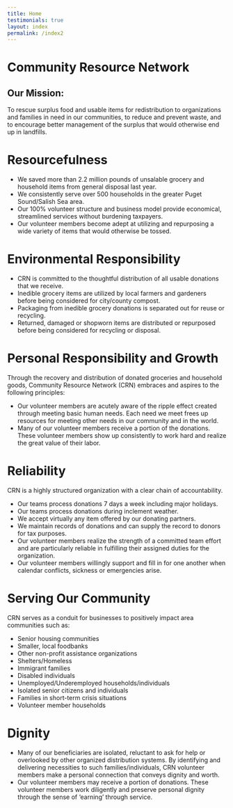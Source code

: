 ```yaml
---
title: Home
testimonials: true
layout: index
permalink: /index2
---
```

# Community Resource Network
## Our Mission:
To rescue surplus food and usable items for redistribution to organizations and families in need in our communities, to reduce and prevent waste, and to encourage better management of the surplus that would otherwise end up in landfills.

# Resourcefulness
- We saved more than 2.2 million pounds of unsalable grocery and household items from general disposal last year.
- We consistently serve over 500 households in the greater Puget Sound/Salish Sea area.
- Our 100% volunteer structure and business model provide economical, streamlined services without burdening taxpayers.
- Our volunteer members become adept at utilizing and repurposing a wide variety of items that would otherwise be tossed.

# Environmental Responsibility
- CRN is committed to the thoughtful distribution of all usable donations that we receive.
- Inedible grocery items are utilized by local farmers and gardeners before being considered for city/county compost.
- Packaging from inedible grocery donations is separated out for reuse or recycling.
- Returned, damaged or shopworn items are distributed or repurposed before being considered for recycling or disposal.

# Personal Responsibility and Growth
Through the recovery and distribution of donated groceries and household goods, Community Resource Network (CRN) embraces and aspires to the following principles:

- Our volunteer members are acutely aware of the ripple effect created through meeting basic human needs. Each need we meet frees up resources for meeting other needs in our community and in the world.
- Many of our volunteer members receive a portion of the donations. These volunteer members show up consistently to work hard and realize the great value of their labor.

# Reliability
CRN is a highly structured organization with a clear chain of accountability.

- Our teams process donations 7 days a week including major holidays.
- Our teams process donations during inclement weather.
- We accept virtually any item offered by our donating partners.
- We maintain records of donations and can supply the record to donors for tax purposes.
- Our volunteer members realize the strength of a committed team effort and are particularly reliable in fulfilling their assigned duties for the organization.
- Our volunteer members willingly support and fill in for one another when calendar conflicts, sickness or emergencies arise.

# Serving Our Community
CRN serves as a conduit for businesses to positively impact area communities such as:

- Senior housing communities
- Smaller, local foodbanks
- Other non-profit assistance organizations
- Shelters/Homeless
- Immigrant families
- Disabled individuals
- Unemployed/Underemployed households/individuals
- Isolated senior citizens and individuals
- Families in short-term crisis situations
- Volunteer member households

# Dignity
- Many of our beneficiaries are isolated, reluctant to ask for help or overlooked by other organized distribution systems. By identifying and delivering necessities to such families/individuals, CRN volunteer members make a personal connection that conveys dignity and worth.
- Our volunteer members may receive a portion of donations. These volunteer members work diligently and preserve personal dignity through the sense of ‘earning’ through service.

